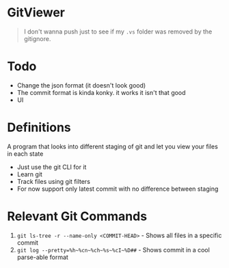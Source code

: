 GitViewer 
===
> I don't wanna push just to see if my `.vs` folder was removed by the gitignore.


Todo
===
- Change the json format (it doesn't look good)
- The commit format is kinda konky. it works it isn't that good
- UI

Definitions
===
A program that looks into different staging of git and let you view your files in each state

-  Just use the git CLI for it
-  Learn git
-  Track files using git filters
-  For now support only latest commit with no difference between staging

Relevant Git Commands
===
1. `git ls-tree -r --name-only <COMMIT-HEAD>` - Shows all files in a specific commit 
2. `git log --pretty=%h~%cn~%ch~%s~%cI~%D##` - Shows commit in a cool parse-able format
